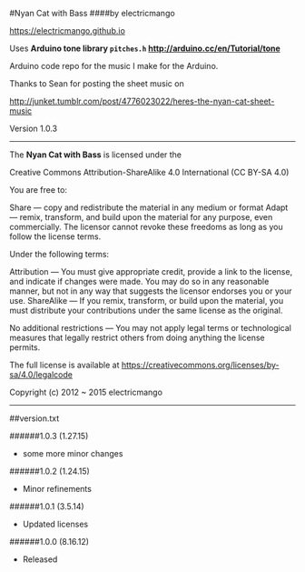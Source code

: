 #Nyan Cat with Bass
####by electricmango

<https://electricmango.github.io>

Uses **Arduino tone library <code>pitches.h</code> <http://arduino.cc/en/Tutorial/tone>**

Arduino code repo for the music I make for the Arduino.

Thanks to Sean for posting the sheet music on

<http://junket.tumblr.com/post/4776023022/heres-the-nyan-cat-sheet-music>
  
Version 1.0.3

---
The **Nyan Cat with Bass** is licensed under the

Creative Commons Attribution-ShareAlike 4.0 International (CC BY-SA 4.0)

You are free to:

Share — copy and redistribute the material in any medium or format
Adapt — remix, transform, and build upon the material
for any purpose, even commercially.
The licensor cannot revoke these freedoms as long as you follow the license terms.

Under the following terms:

Attribution — You must give appropriate credit, provide a link to the license, and indicate if changes were made. You may do so in any reasonable manner, but not in any way that suggests the licensor endorses you or your use.
ShareAlike — If you remix, transform, or build upon the material, you must distribute your contributions under the same license as the original.

No additional restrictions — You may not apply legal terms or technological measures that legally restrict others from doing anything the license permits.

The full license is available at <https://creativecommons.org/licenses/by-sa/4.0/legalcode>
  
Copyright (c) 2012 ~ 2015 electricmango

---

##version.txt

######1.0.3 (1.27.15)
* some more minor changes

######1.0.2 (1.24.15)
* Minor refinements

######1.0.1 (3.5.14)
* Updated licenses

######1.0.0 (8.16.12)
* Released